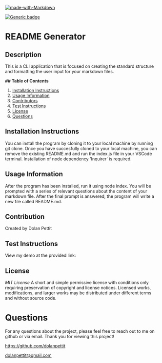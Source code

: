 [![made-with-Markdown](https://img.shields.io/badge/Made%20with-Markdown-1f425f.svg)](http://commonmark.org)

[![Generic badge](https://img.shields.io/badge/License-MIT-<COLOR>.svg)](https://shields.io/)

# README Generator

## Description

This is a CLI application that is focused on creating the standard structure and formatting the user input for your markdown files.

**## Table of Contents**

1. [Installation Instructions](#installation-instructions)
2. [Usage Information](#usage-information)
3. [Contributors](#contributors)
4. [Test Instructions](#test-instructions)
5. [License](#license)
6. [Questions](#questions)

## Installation Instructions

You can install the program by cloning it to your local machine by running git clone. Once you have succesfully cloned to your local machine, you can remove the existing README.md and run the index.js file in your VSCode terminal. Installation of node dependency 'Inquirer' is required.

## Usage Information

After the program has been installed, run it using node index. You will be prompted with a series of relevant questions about the content of your markdown file. After the final prompt is answered, the program will write a new file called README.md.

## Contribution

Created by Dolan Pettit

## Test Instructions

View my demo at the provided link: <a href='https://drive.google.com/file/d/1Ybposh0IqzvgROBR15MHIAyOJhn_9slv/view'></a>

## License

_MIT License_
A short and simple permissive license with conditions only requiring preservation of copyright and license notices. Licensed works, modifications, and larger works may be distributed under different terms and without source code.

# Questions

For any questions about the project, please feel free to reach out to me on github or via email. Thank you for viewing this project!

https://github.com/dolanpettit

dolanpettit@gmail.com
